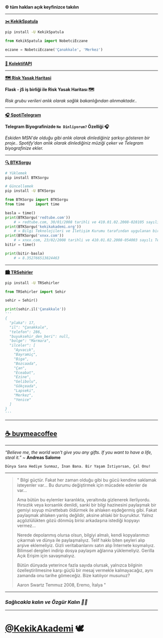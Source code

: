 **© tüm hakları açık keyfinizce takılın**

* * *

**[✂️ KekikSpatula](https://keyiflerolsun.github.io/KekikSpatula/)**

```bash
pip install -U KekikSpatula
```

```python
from KekikSpatula import NobetciEczane

eczane = NobetciEczane('Çanakkale', 'Merkez')
```

* * *

**[🚀 KolektifAPI](https://kolektifapi.herokuapp.com/)**

* * *

**[🗺️ Risk Yasak Haritasi](https://keyiflerolsun.github.io/Risk-Yasak_Haritasi/)**

**Flask - jS iş birliği ile Risk Yasak Haritası 🗺**

*Risk grubu verileri anlık olarak sağlık bakanlığından alınmaktadır..*

* * *

**[🎧 SpotiTelegram](https://keyiflerolsun.github.io/SpotiTelegram/)**

**Telegram Biyografinizde `Ne Dinliyorum?` Özelliği 🎧**

*Eskiden MSN'de olduğu gibi anlık olarak dinlediğiniz şarkıyı gösteren bir proje..*
*Spotify'dan anlık olarak dinlediğiniz müziği çeker ve Telegram biyografinize ekler.*

* * *

**[🔍 BTKSorgu](https://keyiflerolsun.github.io/BTKSorgu/)**

```bash
# Yüklemek
pip install BTKSorgu

# Güncellemek
pip install -U BTKSorgu
```

```python
from BTKSorgu import BTKSorgu
from time     import time

basla = time()
print(BTKSorgu('redtube.com'))
    # » redtube.com, 30/01/2008 tarihli ve 410.01.02.2008-028105 sayılı Telekomünikasyon İletişim Başkanlığı kararıyla erişime engellenmiştir.
print(BTKSorgu('kekikakademi.org'))
    # » Bilgi Teknolojileri ve İletişim Kurumu tarafından uygulanan bir karar bulunamadı.
print(BTKSorgu('xnxx.com'))
    # » xnxx.com, 23/02/2008 tarihli ve 410.01.02.2008-054003 sayılı Telekomünikasyon İletişim Başkanlığı kararıyla erişime engellenmiştir.
bitir = time()

print(bitir-basla)
    # » 8.352766513824463
```

* * *

**[🏙️ TRSehirler](https://keyiflerolsun.github.io/TRSehirler/)**

```bash
pip install -U TRSehirler
```

```python
from TRSehirler import Sehir

sehir = Sehir()

print(sehir.il('Çanakkale'))
'''
{
  "plaka": 17,
  "il": "Çanakkale",
  "telefon": 286,
  "buyuksehir_den_beri": null,
  "bolge": "Marmara",
  "ilceler": [
    "Ayvacık",
    "Bayramiç",
    "Biga",
    "Bozcaada",
    "Çan",
    "Eceabat",
    "Ezine",
    "Gelibolu",
    "Gökçeada",
    "Lapseki",
    "Merkez",
    "Yenice"
  ]
}
'''
```

* * *

## **[☕️ buymeacoffee](./Kahve.md)**

* * *

*“Believe me, the world won't give you any gifts. If you want to have a life, steal it.”* ~ **Andreas Salome**

`Dünya Sana Hediye Sunmaz, İnan Bana. Bir Yaşam İstiyorsan, Çal Onu!`

* * *

> " Bilgi güçtür. Fakat her zaman olduğu gibi bu gücü kendine saklamak
> isteyenler var... Bu durumu değiştirmek için mücadele edenler de
> var...
> 
> Ama bütün bu eylemler karanlıkta, yeraltında gizlenerek ilerliyordu.
> Hırsızlık veya korsanlık denildi, sanki bir bilgi hazinesini paylaşmak
> bir gemiyi soyup mürettebatı öldürmek ile ahlaken eşdeğermiş gibi.
> Fakat paylaşmak ahlaken yanlış değildir, aksine ahlaki bir buyruktur.
> Yalnız açgözlülükten gözü dönmüş birisi arkadaşına istediği kopyayı
> vermez...
> 
> Nerede depolanmış olursa olsun, bilgiyi almalı, kendi kopyalarımızı
> çıkarmalı ve dünya ile paylaşmalıyız. Telif hakkı biten şeyleri alıp
> arşive eklemeliyiz. Gizli veritabanlarını satın alıp İnternete
> koymalıyız. Bilimsel dergileri indirip dosya paylaşım ağlarına
> yüklemeliyiz. Gerilla Açık Erişim için savaşmalıyız.
> 
> Bütün dünyada yeterince fazla sayıda olursak, yalnızca bilginin
> özelleştirilmesine karşı güçlü bir mesaj vermekle kalmayacağız, aynı
> zamanda onu tarihe gömeceğiz. Bize katılıyor musunuz?
> 
> Aaron Swartz Temmuz 2008, Eremo, İtalya "

* * *

### *Sağlıcakla kalın ve Özgür Kalın ✌🏼*

* * *

# [@KekikAkademi](https://t.me/KekikAkademi) 🕊
